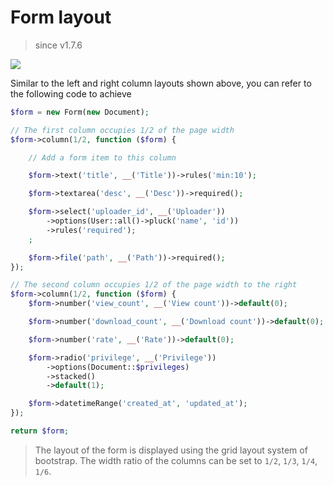 # Form layout

> since v1.7.6

![](https://user-images.githubusercontent.com/9959927/62914561-5a229900-bdc3-11e9-8404-a595c7f589aa.png)

Similar to the left and right column layouts shown above, you can refer to the following code to achieve

```php
$form = new Form(new Document);

// The first column occupies 1/2 of the page width
$form->column(1/2, function ($form) {

    // Add a form item to this column

    $form->text('title', __('Title'))->rules('min:10');

    $form->textarea('desc', __('Desc'))->required();

    $form->select('uploader_id', __('Uploader'))
        ->options(User::all()->pluck('name', 'id'))
        ->rules('required');
    ;

    $form->file('path', __('Path'))->required();
});

// The second column occupies 1/2 of the page width to the right
$form->column(1/2, function ($form) {
    $form->number('view_count', __('View count'))->default(0);

    $form->number('download_count', __('Download count'))->default(0);

    $form->number('rate', __('Rate'))->default(0);

    $form->radio('privilege', __('Privilege'))
        ->options(Document::$privileges)
        ->stacked()
        ->default(1);

    $form->datetimeRange('created_at', 'updated_at');
});

return $form;
```

> The layout of the form is displayed using the grid layout system of bootstrap. The width ratio of the columns can be set to `1/2`, `1/3`, `1/4`, `1/6`.
